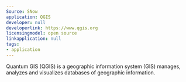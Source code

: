 ```yaml
---
Source: SNow
application: QGIS
developer: null
developerlink: https://www.qgis.org
licensingmodel: open source
linkapplication: null
tags:
- application
---
```

Quantum GIS (QGIS) is a geographic information system (GIS) manages, analyzes and visualizes databases of geographic information.

